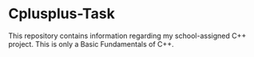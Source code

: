 # Cplusplus-Task

This repository contains information regarding my school-assigned C++ project. This is only a Basic Fundamentals of C++.

